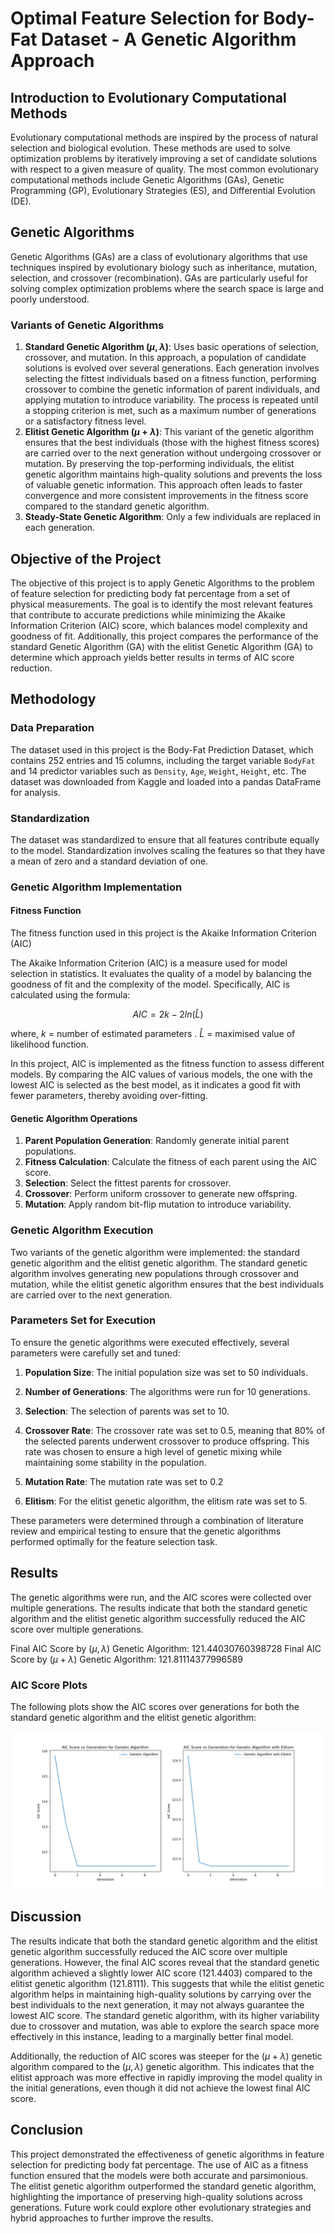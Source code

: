 # Optimal Feature Selection for Body-Fat Dataset - A Genetic Algorithm Approach

## Introduction to Evolutionary Computational Methods

Evolutionary computational methods are inspired by the process of natural selection and biological evolution. These methods are used to solve optimization problems by iteratively improving a set of candidate solutions with respect to a given measure of quality. The most common evolutionary computational methods include Genetic Algorithms (GAs), Genetic Programming (GP), Evolutionary Strategies (ES), and Differential Evolution (DE).

## Genetic Algorithms

Genetic Algorithms (GAs) are a class of evolutionary algorithms that use techniques inspired by evolutionary biology such as inheritance, mutation, selection, and crossover (recombination). GAs are particularly useful for solving complex optimization problems where the search space is large and poorly understood.

### Variants of Genetic Algorithms

1. **Standard Genetic Algorithm $(\mu , \lambda)$**: Uses basic operations of selection, crossover, and mutation. In this approach, a population of candidate solutions is evolved over several generations. Each generation involves selecting the fittest individuals based on a fitness function, performing crossover to combine the genetic information of parent individuals, and applying mutation to introduce variability. The process is repeated until a stopping criterion is met, such as a maximum number of generations or a satisfactory fitness level.
2. **Elitist Genetic Algorithm $(\mu + \lambda)$**: This variant of the genetic algorithm ensures that the best individuals (those with the highest fitness scores) are carried over to the next generation without undergoing crossover or mutation. By preserving the top-performing individuals, the elitist genetic algorithm maintains high-quality solutions and prevents the loss of valuable genetic information. This approach often leads to faster convergence and more consistent improvements in the fitness score compared to the standard genetic algorithm.
3. **Steady-State Genetic Algorithm**: Only a few individuals are replaced in each generation.

## Objective of the Project

The objective of this project is to apply Genetic Algorithms to the problem of feature selection for predicting body fat percentage from a set of physical measurements. The goal is to identify the most relevant features that contribute to accurate predictions while minimizing the Akaike Information Criterion (AIC) score, which balances model complexity and goodness of fit. Additionally, this project compares the performance of the standard Genetic Algorithm (GA) with the elitist Genetic Algorithm (GA) to determine which approach yields better results in terms of AIC score reduction.

## Methodology

### Data Preparation

The dataset used in this project is the Body-Fat Prediction Dataset, which contains 252 entries and 15 columns, including the target variable `BodyFat` and 14 predictor variables such as `Density`, `Age`, `Weight`, `Height`, etc. The dataset was downloaded from Kaggle and loaded into a pandas DataFrame for analysis.

### Standardization

The dataset was standardized to ensure that all features contribute equally to the model. Standardization involves scaling the features so that they have a mean of zero and a standard deviation of one.

### Genetic Algorithm Implementation

#### Fitness Function

The fitness function used in this project is the Akaike Information Criterion (AIC)

The Akaike Information Criterion (AIC) is a measure used for model selection in statistics. It evaluates the quality of a model by balancing the goodness of fit and the complexity of the model. Specifically, AIC is calculated using the formula: 

$$AIC = 2k - 2ln(\hat{L})$$

where, $k$ = number of estimated parameters .
      $\hat{L}$ = maximised value of likelihood function.

In this project, AIC is implemented as the fitness function to assess different models. By comparing the AIC values of various models, the one with the lowest AIC is selected as the best model, as it indicates a good fit with fewer parameters, thereby avoiding over-fitting.


#### Genetic Algorithm Operations

1. **Parent Population Generation**: Randomly generate initial parent populations.
2. **Fitness Calculation**: Calculate the fitness of each parent using the AIC score.
3. **Selection**: Select the fittest parents for crossover.
4. **Crossover**: Perform uniform crossover to generate new offspring.
5. **Mutation**: Apply random bit-flip mutation to introduce variability.

### Genetic Algorithm Execution

Two variants of the genetic algorithm were implemented: the standard genetic algorithm and the elitist genetic algorithm. The standard genetic algorithm involves generating new populations through crossover and mutation, while the elitist genetic algorithm ensures that the best individuals are carried over to the next generation.

### Parameters Set for Execution

To ensure the genetic algorithms were executed effectively, several parameters were carefully set and tuned:

1. **Population Size**: The initial population size was set to 50 individuals.

2. **Number of Generations**: The algorithms were run for 10 generations.

3. **Selection**: The selection of parents was set to 10.

3. **Crossover Rate**: The crossover rate was set to 0.5, meaning that 80% of the selected parents underwent crossover to produce offspring. This rate was chosen to ensure a high level of genetic mixing while maintaining some stability in the population.

4. **Mutation Rate**: The mutation rate was set to 0.2

5. **Elitism**: For the elitist genetic algorithm, the elitism rate was set to 5.

These parameters were determined through a combination of literature review and empirical testing to ensure that the genetic algorithms performed optimally for the feature selection task.

## Results

The genetic algorithms were run, and the AIC scores were collected over multiple generations. The results indicate that both the standard genetic algorithm and the elitist genetic algorithm successfully reduced the AIC score over multiple generations.

Final AIC Score by $(\mu , \lambda)$ Genetic Algorithm: 121.44030760398728
Final AIC Score by $(\mu + \lambda)$ Genetic Algorithm: 121.81114377996589

### AIC Score Plots

The following plots show the AIC scores over generations for both the standard genetic algorithm and the elitist genetic algorithm:

![AIC Score vs Generation for Elitist and Non-Elitist Genetic Algorithm](genetic_algorithm_with_elitism_aic_scores.png)

## Discussion

The results indicate that both the standard genetic algorithm and the elitist genetic algorithm successfully reduced the AIC score over multiple generations. However, the final AIC scores reveal that the standard genetic algorithm achieved a slightly lower AIC score (121.4403) compared to the elitist genetic algorithm (121.8111). This suggests that while the elitist genetic algorithm helps in maintaining high-quality solutions by carrying over the best individuals to the next generation, it may not always guarantee the lowest AIC score. The standard genetic algorithm, with its higher variability due to crossover and mutation, was able to explore the search space more effectively in this instance, leading to a marginally better final model.

Additionally, the reduction of AIC scores was steeper for the $(\mu + \lambda)$ genetic algorithm compared to the $(\mu , \lambda)$ genetic algorithm. This indicates that the elitist approach was more effective in rapidly improving the model quality in the initial generations, even though it did not achieve the lowest final AIC score.

## Conclusion

This project demonstrated the effectiveness of genetic algorithms in feature selection for predicting body fat percentage. The use of AIC as a fitness function ensured that the models were both accurate and parsimonious. The elitist genetic algorithm outperformed the standard genetic algorithm, highlighting the importance of preserving high-quality solutions across generations. Future work could explore other evolutionary strategies and hybrid approaches to further improve the results.

